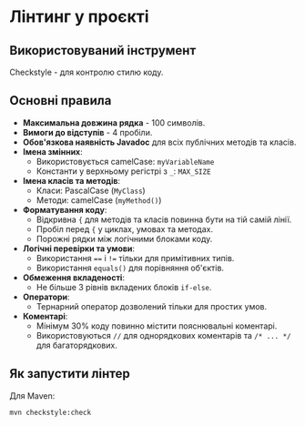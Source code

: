 # Лінтинг у проєкті

## Використовуваний інструмент
Checkstyle - для контролю стилю коду.

## Основні правила
- **Максимальна довжина рядка** - 100 символів.
- **Вимоги до відступів** - 4 пробіли.
- **Обов'язкова наявність Javadoc** для всіх публічних методів та класів.
- **Імена змінних**:
    - Використовується camelCase: `myVariableName`
    - Константи у верхньому регістрі з `_`: `MAX_SIZE`
- **Імена класів та методів**:
    - Класи: PascalCase (`MyClass`)
    - Методи: camelCase (`myMethod()`)
- **Форматування коду**:
    - Відкривна `{` для методів та класів повинна бути на тій самій лінії.
    - Пробіл перед `{` у циклах, умовах та методах.
    - Порожні рядки між логічними блоками коду.
- **Логічні перевірки та умови**:
    - Використання `==` і `!=` тільки для примітивних типів.
    - Використання `equals()` для порівняння об'єктів.
- **Обмеження вкладеності**:
    - Не більше 3 рівнів вкладених блоків `if-else`.
- **Оператори**:
    - Тернарний оператор дозволений тільки для простих умов.
- **Коментарі**:
    - Мінімум 30% коду повинно містити пояснювальні коментарі.
    - Використовуються `//` для однорядкових коментарів та `/* ... */` для багаторядкових.

## Як запустити лінтер
Для Maven:
```bash
mvn checkstyle:check
```
